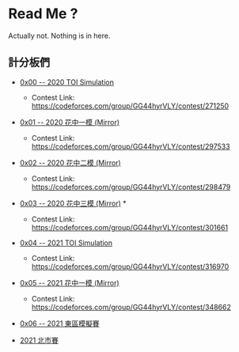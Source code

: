 # Read Me ?

Actually not. Nothing is in here.

## 計分板們

- [0x00 -- 2020 TOI Simulation](https://sorahisa.github.io/OI/DumpedRanks/0x00/ranking/Ranking.html)
  - Contest Link: https://codeforces.com/group/GG44hyrVLY/contest/271250

- [0x01 -- 2020 花中一模 (Mirror)](https://sorahisa.github.io/OI/DumpedRanks/0x01/ranking/Ranking.html)
  - Contest Link: https://codeforces.com/group/GG44hyrVLY/contest/297533

- [0x02 -- 2020 花中二模 (Mirror)](https://sorahisa.github.io/OI/DumpedRanks/0x02/ranking/Ranking.html)
  - Contest Link: https://codeforces.com/group/GG44hyrVLY/contest/298479

- [0x03 -- 2020 花中三模 (Mirror)](https://sorahisa.github.io/OI/0x00/Scoreboard/0x03/Ranking.html) *
  - Contest Link: https://codeforces.com/group/GG44hyrVLY/contest/301661

- [0x04 -- 2021 TOI Simulation](https://sorahisa.github.io/OI/DumpedRanks/0x04/ranking/Ranking.html)
  - Contest Link: https://codeforces.com/group/GG44hyrVLY/contest/316970

- [0x05 -- 2021 花中一模 (Mirror)](https://sorahisa.github.io/OI/DumpedRanks/0x05/ranking/Ranking.html)
  - Contest Link: https://codeforces.com/group/GG44hyrVLY/contest/348662

- [0x06 -- 2021 東區模擬賽](https://sorahisa.github.io/OI/DumpedRanks/0x06/ranking/Ranking.html)

- [2021 北市賽](https://sorahisa.github.io/OI/DumpedRanks/nhspc2021_tpe/ranking/Ranking.html)

